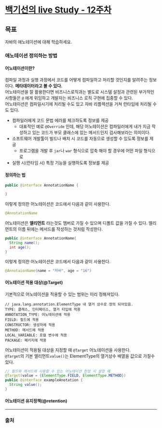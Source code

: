 # [백기선의 live Study - 12주차](https://github.com/whiteship/live-study/issues/12)

## 목표
자바의 애노테이션에 대해 학습하세요.


### 애노테이션 정의하는 방법

#### 어노테이션이란?

컴파일 과정과 실행 과정에서 코드를 어떻게 컴파일하고 처리할 것인지를 알려주는 정보이다. **메타데이터라고 볼 수 있다.**  
어노테이션을 잘 활용한다면 비즈니스로직과는 별도로 시스템 설정과 관련된 부가적인 사항들은 `@` 에게 위임하고 개발자는 비즈니스 로직 구현에 집중할 수 있다.  
어노테이션은 컴파일시기에 처리될 수도 있고 자바 리플렉션을 거쳐 런타임에 처리될 수도 있다.

- 컴파일러에게 코드 문법 에러를 체크하도록 정보를 제공
  - 대표적인 예로 `@Override` 인데, 해당 어노테이션은 컴파일러에게 내가 지금 작성하고 있는 코드가 부모 클래스에 있는 메서드인지 검사해보라는 의미이다.
- 소프트웨어 개발툴이 빌드나 배치 시 코드를 자동으로 생성할 수 있도록 정보를 제공
  - 프로그램을 개발 후 `jar`나 `war` 형식으로 압축 해야 할 경우에 어떤 파일 형식으로 
- 실행 시(런타임 시) 특정 기능을 실행하도록 정보를 제공

#### 정의하는 법
```java
public @interface AnnotationName {

}
```

이렇게 정의한 어노테이션은 코드에서 다음과 같이 사용한다.
```java
@AnnotationName
```

어노테이션은 **엘리먼트** 라는것도 멤버로 가질 수 있으며 디폴트 값을 가질 수 있다. 엘리먼트의 이름 뒤에는 메서드를 작성하는 것처럼 작성한다.

```java
public @interface AnnotationName{
  String name();
  int age();
}
```

이렇게 정의한 어노테이션은 코드에서 다음과 같이 사용한다.
```java
@AnnotaionName(name = "자바", age = "16")
```

#### 어노테이션 적용 대상(@Target)

기본적으로 어노테이션을 적용할 수 있는 범위는 미리 정해져있다.

```
// java.lang.annotation.ElementType 내 열거 상수로 정의 되어있음.
TYPE: 클래스, 인터페이스, 열거 타입에 적용
ANNOTATION_TYPE: 어노테이션에 적용
FIELD: 필드에 적용
CONSTRUCTOR: 생성자에 적용
METHOD: 메서드에 적용
LOCAL_VARIABLE: 로컬 변수에 적용
PACKAGE: 패키지에 적용 
```

어노테이션이 적용될 대상을 지정할 때 `@Target` 어노테이션을 사용한다.  
`@Target`의 기본 엘리먼트`value()`는 ElementType의 열거상수 배열을 값으로 가질수 있다.  
```java
// 필드와 메서드에 사용할 수 있는 어노테이션 한정 시 설정 예
@Target(value = {ElementType.FIELD, ElementType.METHOD})
public @interface exampleAnotation {
  String value();
}
```

#### 어노테이션 유지정책(@retention)


---

### 출처

